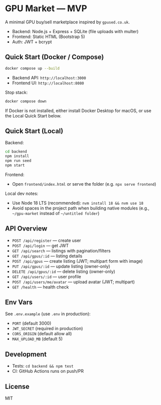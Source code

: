 # GPU Market — MVP

A minimal GPU buy/sell marketplace inspired by `gpused.co.uk`.

- Backend: Node.js + Express + SQLite (file uploads with multer)
- Frontend: Static HTML (Bootstrap 5)
- Auth: JWT + bcrypt

## Quick Start (Docker / Compose)

```bash
docker compose up --build
```

- Backend API: `http://localhost:3000`
- Frontend UI: `http://localhost:8080`

Stop stack:

```bash
docker compose down
```

If Docker is not installed, either install Docker Desktop for macOS, or use the Local Quick Start below.

## Quick Start (Local)

Backend:

```bash
cd backend
npm install
npm run seed
npm start
```

Frontend:

- Open `frontend/index.html` or serve the folder (e.g. `npx serve frontend`)

Local dev notes:
- Use Node 18 LTS (recommended): `nvm install 18 && nvm use 18`
- Avoid spaces in the project path when building native modules (e.g., `~/gpu-market` instead of `~/untitled folder`)

## API Overview
- `POST /api/register` — create user
- `POST /api/login` — get JWT
- `GET /api/search` — listings with pagination/filters
- `GET /api/gpus/:id` — listing details
- `POST /api/gpus` — create listing (JWT; multipart form with image)
- `PUT /api/gpus/:id` — update listing (owner-only)
- `DELETE /api/gpus/:id` — delete listing (owner-only)
- `GET /api/users/:id` — user profile
- `POST /api/users/me/avatar` — upload avatar (JWT; multipart)
- `GET /health` — health check

## Env Vars
See `.env.example` (use `.env` in production):

- `PORT` (default 3000)
- `JWT_SECRET` (required in production)
- `CORS_ORIGIN` (default allow all)
- `MAX_UPLOAD_MB` (default 5)

## Development
- Tests: `cd backend && npm test`
- CI: GitHub Actions runs on push/PR

## License
MIT
